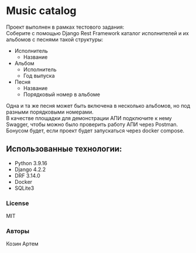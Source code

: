 # Music catalog

Проект выполнен в рамках тестового задания:  
Соберите с помощью Django Rest Framework каталог исполнителей и их альбомов с песнями такой структуры:  

- Исполнитель
   - Название
- Альбом
   - Исполнитель
   - Год выпуска
- Песня
   - Название
   - Порядковый номер в альбоме

Одна и та же песня может быть включена в несколько альбомов, но под разными порядковыми номерами.  
В качестве площадки для демонстрации АПИ подключите к нему Swagger, чтобы можно было проверить работу АПИ через Postman.   
Бонусом будет, если проект будет запускаться через docker compose.
  
## Использованные технологии:
- Python 3.9.16
- Django 4.2.2
- DRF 3.14.0
- Docker
- SQLite3
### License
MIT
### Авторы
Козин Артем
